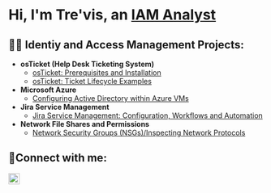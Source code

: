 <h1>Hi, I'm Tre'vis, an <a href="https://linkedin.com/in/trevisdean"> IAM Analyst </a></h1>

<h2>👨‍💻 Identiy and Access Management Projects:</h2>

- <b>osTicket (Help Desk Ticketing System)</b>
  - [osTicket: Prerequisites and Installation](https://github.com/TechwTre/osticket-prereqs)
  - [osTicket: Ticket Lifecycle Examples](https://github.com/TechwTre/ticket-lifecycle)
- <b>Microsoft Azure</b>
  - [Configuring Active Directory within Azure VMs](https://github.com/TechwTre/configure-ad)
- <b>Jira Service Management</b>
  - [Jira Service Management: Configuration, Workflows and Automation](https://github.com/TechwTre/jira-configuration)
- <b>Network File Shares and Permissions</b>
  - [Network Security Groups (NSGs)/Inspecting Network Protocols](https://github.com/TechwTre/Azure-network-protocols)

<h2>🤳Connect with me:</h2>

[<img align="left" alt="Josh | LinkedIn" width="22px" src="https://cdn.jsdelivr.net/npm/simple-icons@v3/icons/linkedin.svg" />][linkedin]

[linkedin]: https://linkedin.com/in/trevisdean/
